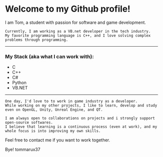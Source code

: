 
Welcome to my Github profile!
===
I am Tom, a student with passion for software and game development.

``` 
Currently, I am working as a VB.net developer in the tech industry.
My favorite programming language is C++, and I love solving complex problems through programming.
```

---
### My Stack (aka what I can work with):
  * C
  * C++
  * C#
  * Python
  * VB.NET  
---

``` 
One day, I'd love to to work in game industry as a developer.
While working on my other projects, I like to learn, develop and study even on OpenGL, Unity, Unreal Engine, and QT.

I am always open to collaborations on projects and i strongly support open-source softwares.
I believe that learning is a continuous process (even at work), and my whole focus is into improving my own skills.
```

Feel free to contact me if you want to work together.

Bye!
tommarux37



